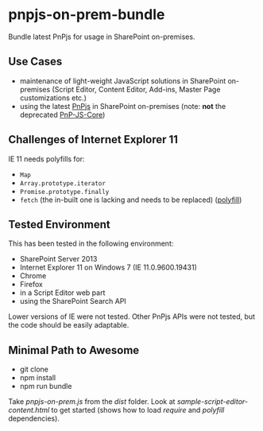 # pnpjs-on-prem-bundle
Bundle latest PnPjs for usage in SharePoint on-premises.

## Use Cases
* maintenance of light-weight JavaScript solutions in SharePoint on-premises (Script Editor, Content Editor, Add-ins, Master Page customizations etc.)
* using the latest [PnPjs](https://pnp.github.io/pnpjs/) in SharePoint on-premises (note: **not** the deprecated [PnP-JS-Core](https://github.com/SharePoint/PnP-JS-Core))

## Challenges of Internet Explorer 11
IE 11 needs polyfills for:
* `Map`
* `Array.prototype.iterator`
* `Promise.prototype.finally`
* `fetch` (the in-built one is lacking and needs to be replaced) ([polyfill](https://github.com/github/fetch))

## Tested Environment
This has been tested in the following environment:
* SharePoint Server 2013
* Internet Explorer 11 on Windows 7 (IE 11.0.9600.19431)
* Chrome
* Firefox
* in a Script Editor web part
* using the SharePoint Search API

Lower versions of IE were not tested. Other PnPjs APIs were not tested, but the code should be easily adaptable.

## Minimal Path to Awesome
* git clone
* npm install
* npm run bundle

Take _pnpjs-on-prem.js_ from the _dist_ folder. Look at _sample-script-editor-content.html_ to get started (shows how to load _require_ and _polyfill_ dependencies).
